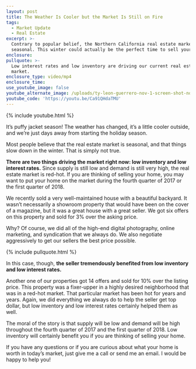 ```yaml
---
layout: post
title: The Weather Is Cooler but the Market Is Still on Fire
tags:
  - Market Update
  - Real Estate
excerpt: >-
  Contrary to popular belief, the Northern California real estate market is not
  seasonal. This winter could actually be the perfect time to sell your home.
enclosure:
pullquote: >-
  Low interest rates and low inventory are driving our current real estate
  market.
enclosure_type: video/mp4
enclosure_time:
use_youtube_image: false
youtube_alternate_image: /uploads/ty-leon-guerrero-nov-1-screen-shot-no-play.jpg
youtube_code: 'https://youtu.be/Ca91QHdaTMU'
---
```



{% include youtube.html %}

It’s puffy jacket season! The weather has changed, it’s a little cooler outside, and we’re just days away from starting the holiday season.

Most people believe that the real estate market is seasonal, and that things slow down in the winter. That is simply not true.

**There are two things driving the market right now: low inventory and low interest rates.** Since supply is still low and demand is still very high, the real estate market is red-hot. If you are thinking of selling your home, you may want to put your home on the market during the fourth quarter of 2017 or the first quarter of 2018.

We recently sold a very well-maintained house with a beautiful backyard. It wasn’t necessarily a showroom property that would have been on the cover of a magazine, but it was a great house with a great seller. We got six offers on this property and sold for 3% over the asking price.

Why? Of course, we did all of the high-end digital photography, online marketing, and syndication that we always do. We also negotiate aggressively to get our sellers the best price possible.

{% include pullquote.html %}

In this case, though, **the seller tremendously benefited from low inventory and low interest rates.**

Another one of our properties got 14 offers and sold for 10% over the listing price. This property was a fixer-upper in a highly desired neighborhood that was in a red-hot market. That particular market has been hot for years and years. Again, we did everything we always do to help the seller get top dollar, but low inventory and low interest rates certainly helped them as well.

The moral of the story is that supply will be low and demand will be high throughout the fourth quarter of 2017 and the first quarter of 2018. Low inventory will certainly benefit you if you are thinking of selling your home.

If you have any questions or if you are curious about what your home is worth in today’s market, just give me a call or send me an email. I would be happy to help you!